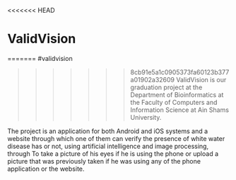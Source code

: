 <<<<<<< HEAD
# ValidVision

=======
#validvision
>>>>>>> 8cb91e5a1c0905373fa60123b377a01902a32609
ValidVision is our graduation project at the Department of Bioinformatics at the Faculty of Computers and Information Science at Ain Shams University.

The project is an application for both Android and iOS systems and a website through which one of them can verify the presence of white water disease has or not, using artificial intelligence and image processing, through To take a picture of his eyes if he is using the phone or upload a picture that was previously taken if he was using any of the phone application or the website.